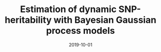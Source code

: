 ---
title: "Estimation of dynamic SNP-heritability with Bayesian Gaussian process models"
collection: preprints
authors: 'Arttu Arjas, Andreas Hauptmann, Mikko J. Sillanpää'
date: 2019-10-01
---